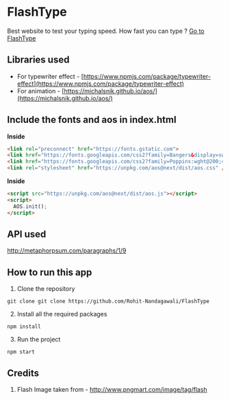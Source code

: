 
# FlashType
Best website to test your typing speed.
How fast you can type ? 
[Go to FlashType](https://rohit-nandagawali.github.io/FlashType/)

## Libraries used

 - For typewriter effect - [https://www.npmjs.com/package/typewriter-effect](https://www.npmjs.com/package/typewriter-effect)
 - For animation - [https://michalsnik.github.io/aos/](https://michalsnik.github.io/aos/)
 
## Include the fonts and aos in index.html

**Inside**
  
```html
<link rel="preconnect" href="https://fonts.gstatic.com">
<link href="https://fonts.googleapis.com/css2?family=Bangers&display=swap" rel="stylesheet">
<link href="https://fonts.googleapis.com/css2?family=Poppins:wght@200;400;600&display=swap" rel="stylesheet">
<link rel="stylesheet" href="https://unpkg.com/aos@next/dist/aos.css" />
```

**Inside**
  
```html
<script src="https://unpkg.com/aos@next/dist/aos.js"></script>
<script>
  AOS.init();
</script>
```

## API used

http://metaphorpsum.com/paragraphs/1/9


## How to run this app

1. Clone the repository 
 ```
 git clone git clone https://github.com/Rohit-Nandagawali/FlashType
 ```
 
2. Install all the required packages 
```
npm install
```

3. Run the project
```
npm start
```
## Credits

1. Flash Image taken from - http://www.pngmart.com/image/tag/flash
